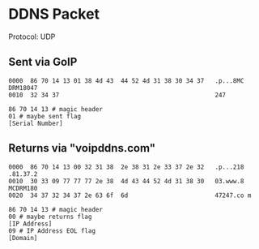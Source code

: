 # DDNS Packet

Protocol: UDP

## Sent via GoIP

```plain
0000  86 70 14 13 01 38 4d 43  44 52 4d 31 38 30 34 37   .p...8MC DRM18047
0010  32 34 37                                           247

86 70 14 13 # magic header
01 # maybe sent flag
[Serial Number]
```

## Returns via "voipddns.com"

```plain
0000  86 70 14 13 00 32 31 38  2e 38 31 2e 33 37 2e 32   .p...218 .81.37.2
0010  30 33 09 77 77 77 2e 38  4d 43 44 52 4d 31 38 30   03.www.8 MCDRM180
0020  34 37 32 34 37 2e 63 6f  6d                        47247.co m

86 70 14 13 # magic header
00 # maybe returns flag
[IP Address]
09 # IP Address EOL flag
[Domain]
```
